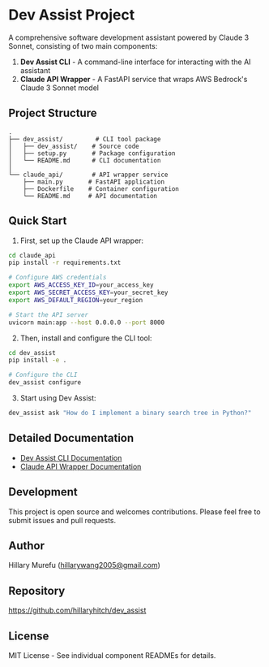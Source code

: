 # Dev Assist Project

A comprehensive software development assistant powered by Claude 3 Sonnet, consisting of two main components:

1. **Dev Assist CLI** - A command-line interface for interacting with the AI assistant
2. **Claude API Wrapper** - A FastAPI service that wraps AWS Bedrock's Claude 3 Sonnet model

## Project Structure

```
.
├── dev_assist/         # CLI tool package
│   ├── dev_assist/    # Source code
│   ├── setup.py       # Package configuration
│   └── README.md      # CLI documentation
│
└── claude_api/        # API wrapper service
    ├── main.py       # FastAPI application
    ├── Dockerfile    # Container configuration
    └── README.md     # API documentation
```

## Quick Start

1. First, set up the Claude API wrapper:
```bash
cd claude_api
pip install -r requirements.txt

# Configure AWS credentials
export AWS_ACCESS_KEY_ID=your_access_key
export AWS_SECRET_ACCESS_KEY=your_secret_key
export AWS_DEFAULT_REGION=your_region

# Start the API server
uvicorn main:app --host 0.0.0.0 --port 8000
```

2. Then, install and configure the CLI tool:
```bash
cd dev_assist
pip install -e .

# Configure the CLI
dev_assist configure
```

3. Start using Dev Assist:
```bash
dev_assist ask "How do I implement a binary search tree in Python?"
```

## Detailed Documentation

- [Dev Assist CLI Documentation](dev_assist/README2.md)
- [Claude API Wrapper Documentation](claude_api/README.md)

## Development

This project is open source and welcomes contributions. Please feel free to submit issues and pull requests.

## Author

Hillary Murefu (hillarywang2005@gmail.com)

## Repository

https://github.com/hillaryhitch/dev_assist

## License

MIT License - See individual component READMEs for details.
